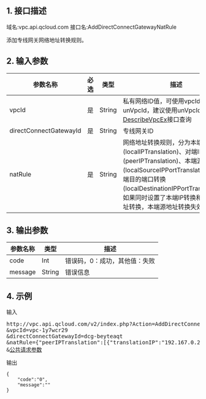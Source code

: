## 1. 接口描述
域名:vpc.api.qcloud.com
接口名:AddDirectConnectGatewayNatRule

添加专线网关网络地址转换规则。

## 2. 输入参数
| 参数名称 | 必选  | 类型 | 描述 |
|---------|---------|---------|---------|
| vpcId | 是 | String | 私有网络ID值，可使用vpcId或unVpcId，建议使用unVpcId。可通过<a href="http://tcecqpoc.fsphere.cn/doc/api/245/%E6%9F%A5%E8%AF%A2%E7%A7%81%E6%9C%89%E7%BD%91%E7%BB%9C%E5%88%97%E8%A1%A8" title="DescribeVpcEx">DescribeVpcEx</a>接口查询|
| directConnectGatewayId | 是 | String | 专线网关ID|
| natRule | 是 | String | 网络地址转换规则，分为本端IP转换(localIPTranslation)、对端IP转换(peerIPTranslation)、本端源地址转换(localSourceIPPortTranslation)、本端目的端口转换(localDestinationIPPortTranslation)；如果同时设置了本端IP转换和本端源地址转换，本端源地址转换失效。|


## 3. 输出参数
| 参数名称 | 类型 | 描述 |
|---------|---------|---------|
| code | Int | 错误码，0：成功，其他值：失败|
| message | String | 错误信息|


## 4. 示例
输入
<pre>
http://vpc.api.qcloud.com/v2/index.php?Action=AddDirectConnectGatewayNatRule
&vpcId=vpc-1y7wcr29
&directConnectGatewayId=dcg-beyteaqt
&natRule={"peerIPTranslation":[{"translationIP":"192.167.0.2","originalIP":"10.100.89.20"}]}
&<a href="http://tcecqpoc.fsphere.cn/doc/api/229/6976">公共请求参数</a>
</pre>
输出
```
{
    "code":"0",
    "message":""
}
```

